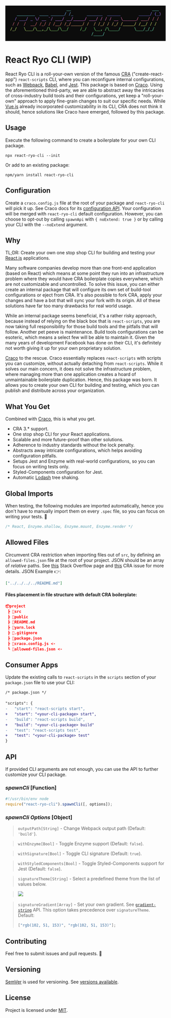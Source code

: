 ![React Ryo CLI](https://raw.githubusercontent.com/adi518/react-ryo-cli/master/react-ryo-cli.png)

# React Ryo CLI (WIP)

React Ryo CLI is a roll-your-own version of the famous [CRA](https://github.com/facebook/create-react-app) ("create-react-app") `react-scripts` CLI, where you can reconfigure internal configurations, such as [Webpack](https://webpack.js.org/), [Babel](https://babeljs.io/), and [Jest](https://jestjs.io/). This package is based on [Craco](https://github.com/sharegate/craco). Using the aforementioned third-party, we are able to abstract away the intricacies of cross-industry build tools and their configurations, yet keep a "roll-your-own" approach to apply fine-grain changes to suit our specific needs. While [Vue.js](https://cli.vuejs.org/) already incorporated customizability in its CLI, CRA does not think it should, hence solutions like Craco have emerged, followed by this package.

## Usage

Execute the following command to create a boilerplate for your own CLI package.

```console
npx react-ryo-cli --init
```

Or add to an existing package:

```console
npm/yarn install react-ryo-cli
```

## Configuration

Create a `craco.config.js` file at the root of your package and `react-ryo-cli` will pick it up. See Craco docs for its [configuration API](https://github.com/gsoft-inc/craco/blob/master/packages/craco/README.md#configuration-overview). Your configuration will be merged with `react-ryo-cli` default configuration. However, you can choose to opt-out by calling `spawnApi` with `{ noExtend: true }` or by calling your CLI with the `--noExtend` argument.

## Why

TL;DR: Create your own one stop shop CLI for building and testing your [React.js](https://reactjs.org/) applications.

Many software companies develop more than one front-end application (based on React) which means at some point they run into an infrastructure problem where they would have CRA boilerplate copies everywhere, which are not customizable and uncontrolled. To solve this issue, you can either create an internal package that will configure its own set of build-tool configurations or eject from CRA. It's also possible to fork CRA, apply your changes and have a bot that will sync your fork with its origin. All of these solutions have far too many drawbacks for real world usage.

While an internal package seems beneficial, it's a rather risky approach, because instead of relying on the black box that is `react-scripts`, you are now taking full responsibility for those build tools and the pitfalls that will follow. Another pet peeve is maintenance. Build tools configurations can be esoteric, which means a select few will be able to maintain it. Given the many years of development Facebook has done on their CLI, it's definitely not worth giving it up for your own proprietary solution.

[Craco](https://github.com/sharegate/craco) to the rescue. Craco essentially replaces `react-scripts` with scripts you can customize, without actually detaching from `react-scripts`. While it solves our main concern, it does not solve the infrastructure problem, where managing more than one application creates a hoard of unmaintainable boilerplate duplication. Hence, this package was born. It allows you to create your own CLI for building and testing, which you can publish and distribute across your organization.

## What You Get

Combined with [Craco](https://github.com/sharegate/craco), this is what you get.

- CRA 3.\* support.
- One stop shop CLI for your React applications.
- Scalable and more future-proof than other solutions.
- Adherence to industry standards without the lock penalty.
- Abstracts away intricate configurations, which helps avoiding configuration pitfalls.
- Setups Jest and Enzyme with real-world configurations, so you can focus on writing tests only.
- Styled-Components configuration for Jest.
- Automatic [Lodash](https://www.azavea.com/blog/2019/03/07/lessons-on-tree-shaking-lodash/) tree shaking.

## Global Imports

When testing, the following modules are imported automatically, hence you don't have to manually import them on every `.spec` file, so you can focus on writing your tests. 🎯

```js
/* React, Enzyme.shallow, Enzyme.mount, Enzyme.render */
```

## Allowed Files

Circumvent CRA restriction when importing files out of `src`, by defining an `allowed-files.json` file at the root of your project. JSON should be an array of _relative_ paths. See [this](https://stackoverflow.com/questions/44114436/the-create-react-app-imports-restriction-outside-of-src-directory) Stack Overflow page and [this](https://github.com/facebook/create-react-app/issues/834) CRA issue for more details. JSON Example 👉:

```json
["../../../../README.md"]
```

#### Files placement in file structure with default CRA boilerplate:

```json
📦project
 ┣ 📂src
 ┣ 📂public
 ┣ 📜README.md
 ┣ 📜yarn.lock
 ┣ 📜.gitignore
 ┣ 📜package.json
 ┣ 📜craco.config.js <-
 ┗ 📜allowed-files.json <-
```

## Consumer Apps

Update the existing calls to `react-scripts` in the `scripts` section of your `package.json` file to use your CLI:

```diff
/* package.json */

"scripts": {
-   "start": "react-scripts start",
+   "start": "<your-cli-package> start",
-   "build": "react-scripts build",
+   "build": "<your-cli-package> build"
-   "test": "react-scripts test",
+   "test": "<your-cli-package> test"
}
```

## API

If provided CLI arguments are not enough, you can use the API to further customize your CLI package.

### _spawnCli_ \[Function\]

```js
#!/usr/bin/env node
require("react-ryo-cli").spawnCli([, options]);
```

### _spawnCli Options_ \[Object\]

> `outputPath[String]` - Change Webpack output path (Default: `'build'`).

> `withEnzyme[Bool]` - Toggle Enzyme support (Default: `false`).

> `withSignature[Bool]` - Toggle CLI signature (Default: `true`).

> `withStyledComponents[Bool]` - Toggle Styled-Components support for Jest (Default: `false`).

> `signatureTheme[String]` - Select a predefined theme from the list of values below.

> ![](https://camo.githubusercontent.com/18c1d596702848aa1d67e95efd41268b1298f7ae/687474703a2f2f6269742e6c792f3275467967724c)

> `signatureGradient[Array]` - Set your own gradient. See [`gradient-string`](https://github.com/bokub/gradient-string#available-built-in-gradients) API. This option takes precedence over `signatureTheme`.
> Default:
>
> ```js
> ["rgb(102, 51, 153)", "rgb(102, 51, 153)"];
> ```

## Contributing

Feel free to submit issues and pull requests. 🙌

## Versioning

[SemVer](http://semver.org) is used for versioning. See [versions available](https://github.com/adi518/react-ryo-cli/releases).

## License

Project is licensed under [MIT](https://github.com/adi518/react-ryo-cli/blob/master/LICENSE).

```

```

```

```
